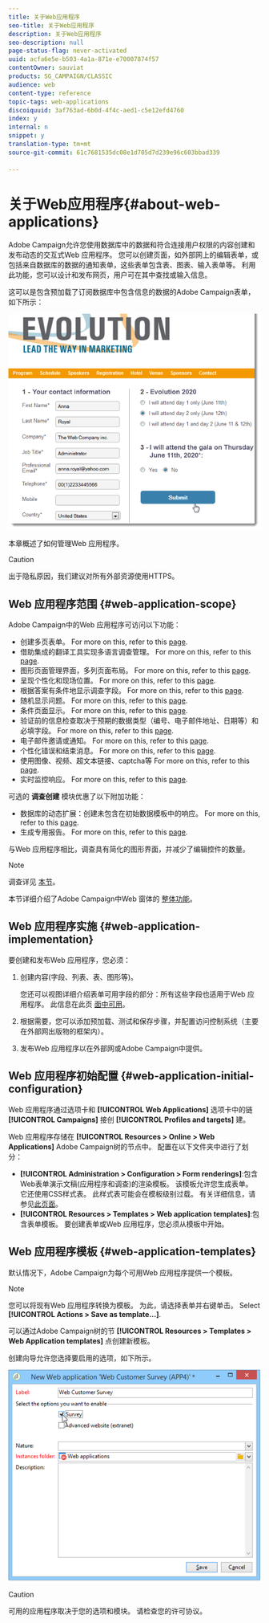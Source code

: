 ```yaml
---
title: 关于Web应用程序
seo-title: 关于Web应用程序
description: 关于Web应用程序
seo-description: null
page-status-flag: never-activated
uuid: acfa6e5e-b503-4a1a-871e-e70007874f57
contentOwner: sauviat
products: SG_CAMPAIGN/CLASSIC
audience: web
content-type: reference
topic-tags: web-applications
discoiquuid: 3af763ad-6b0d-4f4c-aed1-c5e12efd4760
index: y
internal: n
snippet: y
translation-type: tm+mt
source-git-commit: 61c7681535dc08e1d705d7d239e96c603bbad339

---
```



# 关于Web应用程序{#about-web-applications}

Adobe Campaign允许您使用数据库中的数据和符合连接用户权限的内容创建和发布动态的交互式Web 应用程序。 您可以创建页面，如外部网上的编辑表单，或包括来自数据库的数据的通知表单，这些表单包含表、图表、输入表单等。 利用此功能，您可以设计和发布网页，用户可在其中查找或输入信息。

这可以是包含预加载了订阅数据库中包含信息的数据的Adobe Campaign表单，如下所示：

![](assets/webapp_form_sample.png)

本章概述了如何管理Web 应用程序。

>[!CAUTION]
>
>出于隐私原因，我们建议对所有外部资源使用HTTPS。

## Web 应用程序范围 {#web-application-scope}

Adobe Campaign中的Web 应用程序可访问以下功能：

* 创建多页表单。 For more on this, refer to this [page](../../web/using/about-web-forms.md).
* 借助集成的翻译工具实现多语言调查管理。 For more on this, refer to this [page](../../web/using/translating-a-web-application.md).
* 图形页面管理界面，多列页面布局。 For more on this, refer to this [page](../../web/using/designing-a-web-application.md).
* 呈现个性化和现场位置。 For more on this, refer to this [page](../../web/using/editing-content.md#adding-personalization-content).
* 根据答案有条件地显示调查字段。 For more on this, refer to this [page](../../web/using/form-rendering.md#defining-fields-conditional-display).
* 随机显示问题。 For more on this, refer to this [page](../../web/using/building-a-survey.md#adding-questions).
* 条件页面显示。 For more on this, refer to this [page](../../web/using/defining-web-forms-page-sequencing.md#conditional-page-display).
* 验证前的信息检查取决于预期的数据类型（编号、电子邮件地址、日期等）和必填字段。 For more on this, refer to this [page](../../web/using/form-rendering.md#defining-control-settings).
* 电子邮件邀请或通知。 For more on this, refer to this [page](../../web/using/publishing-a-web-form.md#delivering-a-form-via-email).
* 个性化错误和结束消息。 For more on this, refer to this [page](../../web/using/defining-web-forms-properties.md#setting-up-an-error-page).
* 使用图像、视频、超文本链接、captcha等 For more on this, refer to this [page](../../web/using/editing-content.md).
* 实时监控响应。 For more on this, refer to this [page](../../web/using/publish--track-and-use-collected-data.md#response-tracking).

可选的 **调查创建** 模块优惠了以下附加功能：

* 数据库的动态扩展：创建未包含在初始数据模板中的响应。 For more on this, refer to this [page](../../web/using/managing-answers.md#storing-collected-answers).
* 生成专用报告。 For more on this, refer to this [page](../../web/using/publish--track-and-use-collected-data.md#reports-on-surveys).

与Web 应用程序相比，调查具有简化的图形界面，并减少了编辑控件的数量。

>[!NOTE]
>
>调查详见 [本节](../../web/using/about-surveys.md)。
>
>本节详细介绍了Adobe Campaign中Web 窗体的 [整体功能](../../web/using/about-web-forms.md)。

## Web 应用程序实施 {#web-application-implementation}

要创建和发布Web 应用程序，您必须：

1. 创建内容(字段、列表、表、图形等)。

   您还可以视图详细介绍表单可用字段的部分：所有这些字段也适用于Web 应用程序。 此信息在此页 [面中可用](../../web/using/adding-fields-to-a-web-form.md)。

1. 根据需要，您可以添加预加载、测试和保存步骤，并配置访问控制系统（主要在外部网出版物的框架内）。
1. 发布Web 应用程序以在外部网或Adobe Campaign中提供。

## Web 应用程序初始配置 {#web-application-initial-configuration}

Web 应用程序通过选项卡和 **[!UICONTROL Web Applications]** 选项卡中的链 **[!UICONTROL Campaigns]** 接创 **[!UICONTROL Profiles and targets]** 建。

Web 应用程序存储在 **[!UICONTROL Resources > Online > Web Applications]** Adobe Campaign树的节点中。 配置在以下文件夹中进行了划分：

* **[!UICONTROL Administration > Configuration > Form renderings]**:包含Web表单演示文稿(应用程序和调查)的渲染模板。 该模板允许您生成表单。 它还使用CSS样式表。 此样式表可能会在模板级别过载。 有关详细信息，请参见[此页面](../../web/using/form-rendering.md#selecting-the-form-rendering-template)。
* **[!UICONTROL Resources > Templates > Web application templates]**:包含表单模板。 要创建表单或Web 应用程序，您必须从模板中开始。

## Web 应用程序模板 {#web-application-templates}

默认情况下，Adobe Campaign为每个可用Web 应用程序提供一个模板。

>[!NOTE]
>
>您可以将现有Web 应用程序转换为模板。 为此，请选择表单并右键单击。 Select **[!UICONTROL Actions > Save as template...]**.

可以通过Adobe Campaign树的节 **[!UICONTROL Resources > Templates > Web Application templates]** 点创建新模板。

创建向导允许您选择要启用的选项，如下所示。

![](assets/webapp_create_template.png)

>[!CAUTION]
>
>可用的应用程序取决于您的选项和模块。 请检查您的许可协议。


